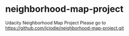# neighborhood-map-project
Udacity Neighborhood Map Project
Please go to https://github.com/jcjodie/neighborhood-map-project.git
